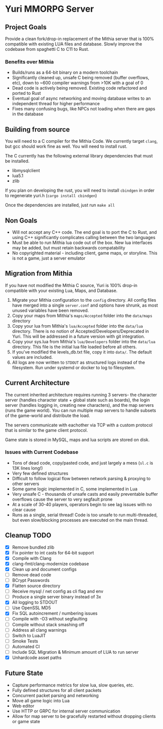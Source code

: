 # Yuri MMORPG Server

## Project Goals

Provide a clean fork/drop-in replacement of the Mithia server that is 100% compatible with existing LUA files and database. Slowly improve the codebase from spaghetti C to C11 to Rust.

### Benefits over Mithia
- Builds/runs as a 64-bit binary on a modern toolchain
- Significantly cleaned up, unsafe C being removed (buffer overflows, etc), down to ~600 compiler warnings from >10K with a goal of 0
- Dead code is actively being removed. Existing code refactored and ported to Rust
- Eventual goal of async networking and moving database writes to an independent thread for higher performance
- Fixes many confusing bugs, like NPCs not loading when there are gaps in the database

## Building from source

You will need to a C compiler for the Mithia Code. We currently target `clang`, but gcc should work fine as well.
You will need to install rust.

The C currently has the following external library dependencies that must be installed.

- libmysqlclient
- lua5.1
- zlib

If you plan on developing the rust, you will need to install `cbindgen` in order to regenerate yuri.h (`cargo install cbindgen`)

Once the dependencies are installed, just run `make all`

## Non Goals

- Will not accept any C++ code. The end goal is to port the C to Rust, and using C++ significantly complicates calling between the two languages
- Must be able to run Mithia lua code out of the box. New lua interfaces may be added, but must retain backwards compatability
- No copyrighted material - including client, game maps, or storyline. This is not a game, just a server emulator

## Migration from Mithia

If you have not modified the Mithia C source, Yuri is 100% drop-in compatible with your existing Lua, Maps, and Database.

1. Migrate your Mithia configuration to the `config` directory. All config files have merged into a single `server.conf` and options have shrunk, as most unused variables have been removed.
2. Copy your maps from Mithia's `maps/Accepted` folder into the `data/maps` directory
3. Copy your lua from Mithia's `lua/Accepted` folder into the `data/lua` directory. There is no notion of Accepted/Developers/Deprecated in Yuri. This will be addressed in a future version with git integration.
4. Copy your sys.lua from Mithia's `lua/Developers` folder into the `data/lua` directory. This file is the initial lua file loaded before all others.
5. If you've modified the levels_db.txt file, copy it into `data/`. The default values are included.
6. All logs are now written to `STDOUT` as structured logs instead of the filesystem. Run under systemd or docker to log to filesystem.

## Current Architecture

The current inherited architecture requires running 3 servers- the character server (handles character state + global state such as boards), the login server (handles logging in, creating new characters), and the map servers (runs the game world). You can run multiple map servers to handle subsets of the game-world and distribute the load.

The servers communicate with eachother via TCP with a custom protocol that is similar to the game client protocol.

Game state is stored in MySQL, maps and lua scripts are stored on disk.

### Issues with Current Codebase

- Tons of dead code, copy/pasted code, and just largely a mess (`sl.c` is 13K lines long!)
- Very few defined structures
- Difficult to follow logical flow between network parsing & proxying to other servers
- Some game logic implemented in C, some implemented in Lua
- Very unsafe C - thousands of unsafe casts and easily preventable buffer overflows cause the server to very segfault prone
- At a scale of 30-40 players, operators begin to see lag issues with no clear cause
- Runs as a single, serial thread! Code is too unsafe to run multi-threaded, but even slow/blocking processes are executed on the main thread.

## Cleanup TODO
- [x] Remove bundled zlib
- [x] Fix pointer to int casts for 64-bit support
- [x] Compile with Clang
- [x] clang-fmt/clang-modernize codebase
- [x] Clean up and document configs
- [ ] Remove dead code
- [ ] BCrypt Passwords
- [x] Flatten source directory
- [ ] Receive mysql / net config as cli flag and env
- [ ] Produce a single server binary instead of 3x
- [x] All logging to STDOUT
- [ ] Use OpenSSL MD5
- [x] Fix SQL autoincrement / numbering issues
- [ ] Compile with -O3 without segfaulting
- [ ] Compile without stack smashing off
- [ ] Address all clang warnings
- [ ] Switch to LuaJIT
- [ ] Smoke Tests
- [ ] Automated CI
- [ ] Include SQL Migration & Minimum amount of LUA to run server
- [x] Unhardcode asset paths

## Future State
- Capture performance metrics for slow lua, slow queries, etc.
- Fully defined structures for all client packets
- Concurrent packet parsing and networking
- Move all game logic into Lua
- Web editor
- Use HTTP or GRPC for internal server communication
- Allow for map server to be gracefully restarted without dropping clients or game state
